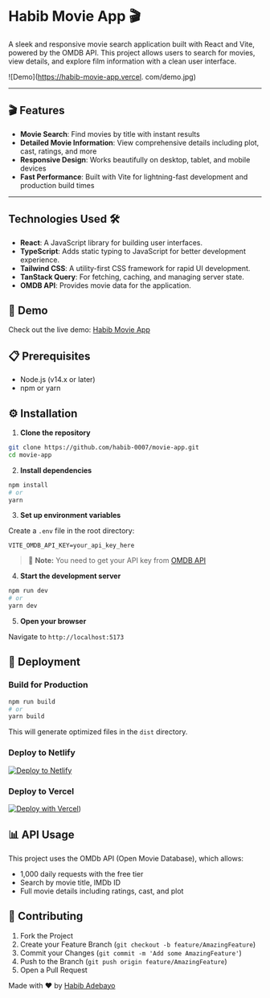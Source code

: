 # Habib Movie App 🎬

A sleek and responsive movie search application built with React and Vite, powered by the OMDB API. This project allows users to search for movies, view details, and explore film information with a clean user interface.

![Demo](https://habib-movie-app.vercel. com/demo.jpg)

---

## 🎬 Features

- **Movie Search**: Find movies by title with instant results
- **Detailed Movie Information**: View comprehensive details including plot, cast, ratings, and more
- **Responsive Design**: Works beautifully on desktop, tablet, and mobile devices
- **Fast Performance**: Built with Vite for lightning-fast development and production build times

---

## Technologies Used 🛠️

- **React**: A JavaScript library for building user interfaces.
- **TypeScript**: Adds static typing to JavaScript for better development experience.
- **Tailwind CSS**: A utility-first CSS framework for rapid UI development.
- **TanStack Query**: For fetching, caching, and managing server state.
- **OMDB API**: Provides movie data for the application.

## 🚀 Demo

Check out the live demo: [Habib Movie App](https://habib-movie-app.vercel.app)

## 📋 Prerequisites

- Node.js (v14.x or later)
- npm or yarn

## ⚙️ Installation

1. **Clone the repository**

```bash
git clone https://github.com/habib-0007/movie-app.git
cd movie-app
```

2. **Install dependencies**

```bash
npm install
# or
yarn
```

3. **Set up environment variables**

Create a `.env` file in the root directory:

```
VITE_OMDB_API_KEY=your_api_key_here
```

> 📝 **Note:** You need to get your API key from [OMDB API](https://www.omdbapi.com/apikey.aspx)

4. **Start the development server**

```bash
npm run dev
# or
yarn dev
```

5. **Open your browser**

Navigate to `http://localhost:5173`

## 🚢 Deployment

### Build for Production

```bash
npm run build
# or
yarn build
```

This will generate optimized files in the `dist` directory.

### Deploy to Netlify

[![Deploy to Netlify](https://www.netlify.com/img/deploy/button.svg)](https://app.netlify.com/start/deploy?repository=https://github.com/habib-0007/movie-app)

### Deploy to Vercel

[![Deploy with Vercel](https://vercel.com/button)](https://vercel.com/new/git/external?repository-url=https://github.com/habib-0007/movie-app))

## 📊 API Usage

This project uses the OMDb API (Open Movie Database), which allows:
- 1,000 daily requests with the free tier
- Search by movie title, IMDb ID
- Full movie details including ratings, cast, and plot

## 🤝 Contributing

1. Fork the Project
2. Create your Feature Branch (`git checkout -b feature/AmazingFeature`)
3. Commit your Changes (`git commit -m 'Add some AmazingFeature'`)
4. Push to the Branch (`git push origin feature/AmazingFeature`)
5. Open a Pull Request

Made with ❤️ by [Habib Adebayo](https://github.com/habib-0007/)